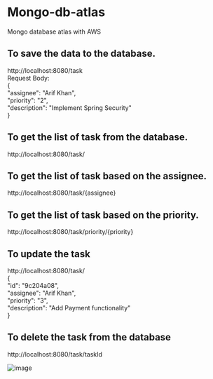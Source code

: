 # Mongo-db-atlas
Mongo database atlas with AWS


## To save the data to the database. <br/>
http://localhost:8080/task <br/>
Request Body: <br/>
{ <br/>
  "assignee": "Arif Khan", <br/>
  "priority": "2", <br/>
  "description": "Implement Spring Security" <br/>
}<br/>

## To get the list of task from the database.<br/>
http://localhost:8080/task/ <br/>

## To get the list of task based on the assignee. <br/>
http://localhost:8080/task/{assignee} <br/>

## To get the list of task based on the priority. <br/>
http://localhost:8080/task/priority/{priority} <br/>

## To update the task <br/>
http://localhost:8080/task/ <br/>
  { <br/>
        "id": "9c204a08", <br/>
        "assignee": "Arif Khan", <br/>
        "priority": "3", <br/>
        "description": "Add Payment functionality" <br/>
  }<br/>
  
## To delete the task from the database <br/>
http://localhost:8080/task/taskId <br/>



![image](https://user-images.githubusercontent.com/42522100/199896426-10dfa54f-9945-4968-9428-5016c6e5709f.png)






